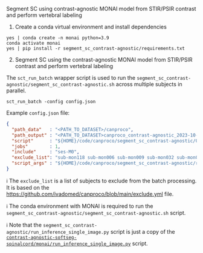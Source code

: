 Segment SC using contrast-agnostic MONAI model from STIR/PSIR contrast and perform vertebral labeling

1. Create a conda virtual environment and install dependencies

```console
yes | conda create -n monai python=3.9
conda activate monai
yes | pip install -r segment_sc_contrast-agnostic/requirements.txt
```

2. Segment SC using the contrast-agnostic MONAI model from STIR/PSIR contrast and perform vertebral labeling

The `sct_run_batch` wrapper script is used to run the `segment_sc_contrast-agnostic/segment_sc_contrast-agnostic.sh` across multiple subjects in parallel.

```console
sct_run_batch -config config.json
```

Example `config.json` file:

```json
{
  "path_data"   : "<PATH_TO_DATASET>/canproco",
  "path_output" : "<PATH_TO_DATASET>canproco_contrast-agnostic_2023-10-06",
  "script"      : "${HOME}/code/canproco/segment_sc_contrast-agnostic/01_segment_sc_contrast-agnostic.sh",
  "jobs"        : 1,
  "include"     : "ses-M0",
  "exclude_list": "sub-mon118 sub-mon006 sub-mon009 sub-mon032 sub-mon097 sub-mon148 sub-mon168 sub-mon191 sub-van176 sub-van206 sub-tor133 sub-cal149",
  "script_args" : "${HOME}/code/canproco/segment_sc_contrast-agnostic/run_inference_single_image.py ${HOME}/data/models/contrast-agnostic_final_monai_model/nnunet_nf=32_DS=1_opt=adam_lr=0.001_AdapW_CCrop_bs=2_64x192x320_20230918-2253"
}
```

ℹ️ The `exclude_list` is a list of subjects to exclude from the batch processing. It is based on the https://github.com/ivadomed/canproco/blob/main/exclude.yml file.

ℹ️ The conda environment with MONAI is required to run the `segment_sc_contrast-agnostic/segment_sc_contrast-agnostic.sh` script.

ℹ️ Note that the `segment_sc_contrast-agnostic/run_inference_single_image.py` script is just a copy of the 
[`contrast-agnostic-softseg-spinalcord/monai/run_inference_single_image.py`](https://github.com/sct-pipeline/contrast-agnostic-softseg-spinalcord/blob/nk/monai/monai/run_inference_single_image.py) script.

